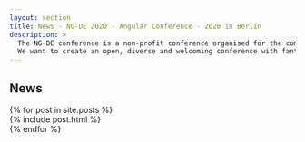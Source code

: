 ```yaml
---
layout: section
title: News - NG-DE 2020 - Angular Conference - 2020 in Berlin
description: >
  The NG-DE conference is a non-profit conference organised for the community, by the community.
  We want to create an open, diverse and welcoming conference with fantastic speakers and a warm and friendly environment.
---
```


## News

<div class="posts">
  <div class="row row--two">
    {% for post in site.posts %}
    <div class="row__col">
      <div class="posts__post">
        {% include post.html %}
      </div>
    </div>
    {% endfor %}
  </div>
</div>